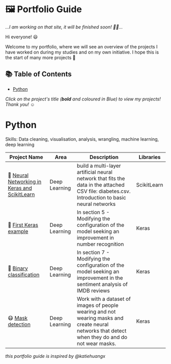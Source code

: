 # 🖼 Portfolio Guide

_...I am working on that site, it will be finished soon! 👷‍♂️..._

Hi everyone! 😃

Welcome to my portfolio, where we will see an overview of the projects I have worked on during my studies and on my own initiative. I hope this is the start of many more projects 🙌

## 📚 Table of Contents
- [Python](#python)

_Click on the project's title (**bold** and coloured in Blue) to view my projects! Thank you! ☺️_

# Python

Skills: Data cleaning, visualisation, analysis, wrangling, machine learning, deep learning

| Project Name | Area | Description | Libraries |
|---|---|---|---|
| :book: [Neural Networking in Keras and ScikitLearn](https://github.com/angelcalzadollamas/DeepLearningSignature/blob/main/angcallla_ejercicio1/angcallla_ejercicio1.ipynb) | Deep Learning | build a multi-layer artificial neural network that fits the data in the attached CSV file: diabetes.csv. Introduction to basic neural networks | ScikitLearn |
| 📖 [First Keras example](https://github.com/angelcalzadollamas/DeepLearningSignature/blob/main/angcallla_practica3.3/Practica3.3.%20Keras%20un%20primer%20ejemplo.ipynb) | Deep Learning | In section 5 - Modifying the configuration of the model seeking an improvement in number recognition | Keras |
| :book: [Binary classification](https://github.com/angelcalzadollamas/DeepLearningSignature/blob/main/angcallla_practica3.4/Practica3.4.%20Keras%20clasificacion%20binaria.ipynb) | Deep Learning | In section 7 -  Modifying the configuration of the model seeking an improvement in the sentiment analysis of IMDB reviews  | Keras |
| :mask: [Mask detection](https://github.com/angelcalzadollamas/DeepLearningSignature/blob/main/angcallla_ejercicio2/angcallla_ejercicio2.ipynb) | Deep Learning | Work with a dataset of images of people wearing and not wearing masks and create neural networks that detect when they do and do not wear masks. | Keras |


_this portfolio guide is inspired by @katiehuangx_
